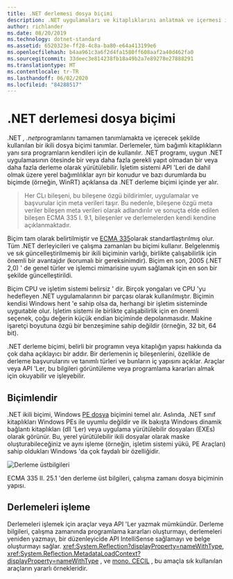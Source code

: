 ```yaml
---
title: .NET derlemesi dosya biçimi
description: .NET uygulamaları ve kitaplıklarını anlatmak ve içermesi için kullanılan .NET derleme dosyası biçimi hakkında bilgi edinin.
author: richlander
ms.date: 08/20/2019
ms.technology: dotnet-standard
ms.assetid: 6520323e-ff28-4c8a-ba80-e64a413199e6
ms.openlocfilehash: b4aa961c3a6f2d4fa1580ff608aaf2a40d462fa0
ms.sourcegitcommit: 33deec3e814238fb18a49b2a7e89278e27888291
ms.translationtype: MT
ms.contentlocale: tr-TR
ms.lasthandoff: 06/02/2020
ms.locfileid: "84288517"
---
```

# <a name="net-assembly-file-format"></a>.NET derlemesi dosya biçimi

.NET *, .net*programlarını tamamen tanımlamakta ve içerecek şekilde kullanılan bir ikili dosya biçimi tanımlar. Derlemeler, tüm bağımlı kitaplıkların yanı sıra programların kendileri için de kullanılır. .NET programı, uygun .NET uygulamasının ötesinde bir veya daha fazla gerekli yapıt olmadan bir veya daha fazla derleme olarak yürütülebilir. İşletim sistemi API 'Leri de dahil olmak üzere yerel bağımlılıklar ayrı bir konudur ve bazı durumlarda bu biçimde (örneğin, WinRT) açıklansa da .NET derleme biçimi içinde yer alır.

> Her CLı bileşeni, bu bileşene özgü bildirimler, uygulamalar ve başvurular için meta verileri taşır. Bu nedenle, bileşene özgü meta veriler bileşen meta verileri olarak adlandırılır ve sonuçta elde edilen bileşen ECMA 335 I. 9.1, bileşenler ve derlemelerden kendi kendine açıklanmaktadır.

Biçim tam olarak belirtilmiştir ve [ECMA 335](https://www.ecma-international.org/publications/standards/Ecma-335.htm)olarak standartlaştırılmış olur. Tüm .NET derleyicileri ve çalışma zamanları bu biçimi kullanır. Belgelenmiş ve sık güncelleştirilmemiş bir ikili biçiminin varlığı, birlikte çalışabilirlik için önemli bir avantajdır (korumalı bir gereksinimdir). Biçim en son, 2005 (.NET 2,0) ' de genel türler ve işlemci mimarisine uyum sağlamak için en son bir şekilde güncelleştirildi.

Biçim CPU ve işletim sistemi belirsiz ' dir. Birçok yongaları ve CPU 'yu hedefleyen .NET uygulamalarının bir parçası olarak kullanılmıştır. Biçimin kendisi Windows herıt 'e sahip olsa da, herhangi bir işletim sisteminde uyguıtable olur. İşletim sistemi ile birlikte çalışabilirlik için en önemli seçenek, çoğu değerin küçük endian biçiminde depolanmasıdır. Makine işaretçi boyutuna özgü bir benzeşimine sahip değildir (örneğin, 32 bit, 64 bit).

.NET derleme biçimi, belirli bir programın veya kitaplığın yapısı hakkında da çok daha açıklayıcı bir addır. Bir derlemenin iç bileşenlerini, özellikle de derleme başvurularını ve tanımlı türleri ve bunların iç yapısını açıklar. Araçlar veya API 'Ler, bu bilgileri görüntüleme veya programlama kararları almak için okuyabilir ve işleyebilir.

## <a name="format"></a>Biçimlendir

.NET ikili biçimi, Windows [PE dosya](https://en.wikipedia.org/wiki/Portable_Executable) biçimini temel alır. Aslında, .NET sınıf kitaplıkları Windows PEs ile uyumlu değildir ve ilk bakışta Windows dinamik bağlantı kitaplıkları (dll 'Ler) veya uygulama yürütülebilir dosyaları (EXEs) olarak görünür. Bu, yerel yürütülebilir ikili dosyalar olarak maske oluşturabileceğiniz ve aynı işleme (örneğin, işletim sistemi yükü, PE Araçları) sahip oldukları Windows 'da çok faydalı bir özelliğidir.

![Derleme üstbilgileri](../media/assembly-format/assembly-headers.png)

ECMA 335 II. 25.1 'den derleme üst bilgileri, çalışma zamanı dosya biçiminin yapısı.

## <a name="process-the-assemblies"></a>Derlemeleri işleme

Derlemeleri işlemek için araçlar veya API 'Ler yazmak mümkündür. Derleme bilgileri, çalışma zamanında programlama kararları oluşturmayı, derlemeleri yeniden yazmayı, bir düzenleyicide API IntelliSense sağlamayı ve belge oluşturmayı sağlar. <xref:System.Reflection?displayProperty=nameWithType>, <xref:System.Reflection.MetadataLoadContext?displayProperty=nameWithType> , ve [mono. CECIL](https://www.mono-project.com/docs/tools+libraries/libraries/Mono.Cecil/) , bu amaçla sık kullanılan araçların yararlı örnekleridir.
